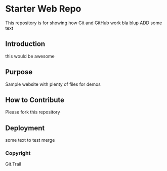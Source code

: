 # Starter Web Repo

This repository is for showing how Git and GitHub work
bla blup ADD some text

## Introduction

this would be awesome

## Purpose

Sample website with plenty of files for demos

## How to Contribute

Please fork this repository

## Deployment

some text to test merge

### Copyright

Git.Trail